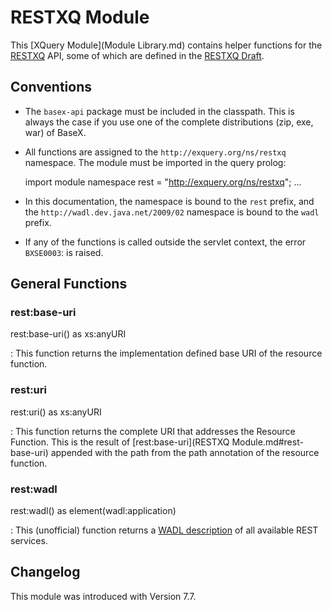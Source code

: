
# RESTXQ Module
 


 
This [XQuery Module](Module Library.md) contains helper functions for the [RESTXQ](RESTXQ.md) API, some of which are defined in the [RESTXQ Draft](http://exquery.github.io/exquery/exquery-restxq-specification/restxq-1.0-specification.html). 

 
## Conventions
 * The `basex-api` package must be included in the classpath. This is always the case if you use one of the complete distributions (zip, exe, war) of BaseX. 
 * All functions are assigned to the `http://exquery.org/ns/restxq` namespace. The module must be imported in the query prolog: 

    import module namespace rest = "http://exquery.org/ns/restxq";
    ...

 * In this documentation, the namespace is bound to the `rest` prefix, and the `http://wadl.dev.java.net/2009/02` namespace is bound to the `wadl` prefix. 
 * If any of the functions is called outside the servlet context, the error `BXSE0003`: is raised. 
 
## General Functions

### rest:base-uri

rest:base-uri() as xs:anyURI

:   This function returns the implementation defined base URI of the resource function. 


### rest:uri

rest:uri() as xs:anyURI

:   This function returns the complete URI that addresses the Resource Function. This is the result of [rest:base-uri](RESTXQ Module.md#rest-base-uri) appended with the path from the path annotation of the resource function. 


### rest:wadl

rest:wadl() as element(wadl:application)

:   This (unofficial) function returns a [WADL description](http://www.w3.org/Submission/wadl) of all available REST services. 

 
## Changelog

This module was introduced with Version 7.7. 

